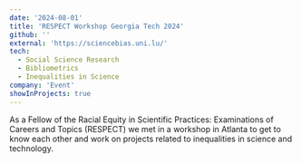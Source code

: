 ```yaml
---
date: '2024-08-01'
title: 'RESPECT Workshop Georgia Tech 2024'
github: ''
external: 'https://sciencebias.uni.lu/'
tech:
  - Social Science Research
  - Bibliometrics
  - Inequalities in Science
company: 'Event'
showInProjects: true
---
```


As a Fellow of the Racial Equity in Scientific Practices: Examinations of Careers and Topics (RESPECT) we met in a workshop in Atlanta to get to know each other and work on projects related to inequalities in science and technology.